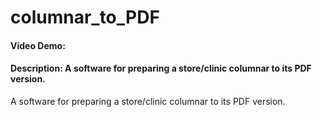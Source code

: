 # columnar_to_PDF
#### Video Demo:  <URL HERE>
#### Description:  A software for preparing a store/clinic columnar to its PDF version.
 A software for preparing a store/clinic columnar to its PDF version.